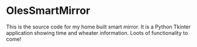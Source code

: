 # OlesSmartMirror
This is the source code for my home built smart mirror.
It is a Python Tkinter application showing time and wheater information. Loots of 
functionality to come!
